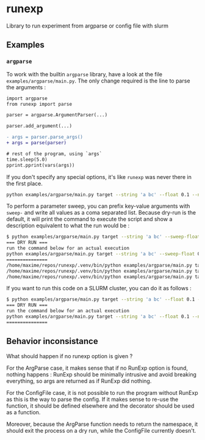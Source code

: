 # runexp

Library to run experiment from argparse or config file with slurm

## Examples

### `argparse`

To work with the builtin `argparse` library, have a look at the file `examples/argparse/main.py`. The only change required is the line to parse the arguments :

```diff
import argparse
from runexp import parse

parser = argparse.ArgumentParser(...)

parser.add_argument(...)

- args = parser.parse_args()
+ args = parse(parser)

# rest of the program, using `args`
time.sleep(5.0)
pprint.pprint(vars(args))
```

If you don't specify any special options, it's like `runexp` was never there in the first place.

```sh
python examples/argparse/main.py target --string 'a bc' --float 0.1 --no-option --sc
```

To perform a parameter sweep, you can prefix key-value arguments with `sweep-` and write all values as a coma separated list. Because dry-run is the default, it will print the command to execute the script and show a description equivalent to what the run would be :

```sh
$ python examples/argparse/main.py target --string 'a bc' --sweep-float 0.1,0.2,0.3 --no-option --sc
=== DRY RUN ===
run the command below for an actual execution
python examples/argparse/main.py target --string 'a bc' --sweep-float 0.1,0.2,0.3 --no-option --sc --runexp-no-dry-run
===============
/home/maxime/repos/runexp/.venv/bin/python examples/argparse/main.py target --float 0.1 --no-option --sc --string 'a bc'
/home/maxime/repos/runexp/.venv/bin/python examples/argparse/main.py target --float 0.2 --no-option --sc --string 'a bc'
/home/maxime/repos/runexp/.venv/bin/python examples/argparse/main.py target --float 0.3 --no-option --sc --string 'a bc'
```

If you want to run this code on a SLURM cluster, you can do it as follows :

```sh
$ python examples/argparse/main.py target --string 'a bc' --float 0.1 --no-option --sc --runexp-slurm
=== DRY RUN ===
run the command below for an actual execution
python examples/argparse/main.py target --string 'a bc' --float 0.1 --no-option --sc --runexp-slurm --runexp-no-dry-run
===============
```

## Behavior inconsistance

What should happen if no runexp option is given ?

For the ArgParse case, it makes sense that if no RunExp option is found, nothing happens : RunExp should be minimally intrusive and avoid breaking everything, so args are returned as if RunExp did nothing.

For the ConfigFile case, it is not possible to run the program without RunExp as this is the way to parse the config. If it makes sense to re-use the function, it should be defined elsewhere and the decorator should be used as a function.

Moreover, because the ArgParse function needs to return the namespace, it should exit the process on a dry run, while the ConfigFile currently doesn't.
